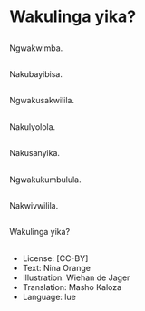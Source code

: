 # Wakulinga yika?

##
Ngwakwimba.

##
Nakubayibisa.

##
Ngwakusakwilila.

##
Nakulyolola.

##
Nakusanyika.

##
Ngwakukumbulula.

##
Nakwivwilila.

##
Wakulinga yika?

##
* License: [CC-BY]
* Text: Nina Orange
* Illustration: Wiehan de Jager
* Translation: Masho Kaloza
* Language: lue
